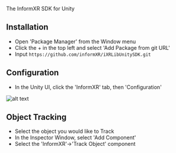 The InformXR SDK for Unity

## Installation

* Open 'Package Manager' from the Window menu
* Click the + in the top left and select 'Add Package from git URL'
* Input `https://github.com/informXR/iXRLibUnitySDK.git`

## Configuration

* In the Unity UI, click the 'InformXR' tab, then 'Configuration'

![alt text](https://github.com/informXR/iXRLibUnitySDK/blob/main/README-UISettingsScreen.png?raw=true)


## Object Tracking

* Select the object you would like to Track
* In the Inspector Window, select 'Add Component'
* Select the 'InformXR'->'Track Object' component